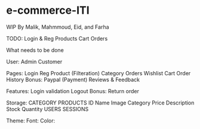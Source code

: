# e-commerce-ITI
WIP
By Malik, Mahmmoud, Eid, and Farha


TODO:
Login & Reg
Products
Cart
Orders

What needs to be done


User:
	Admin
	Customer

Pages:
	Login
	Reg
	Product (Filteration)
		Category
	Orders
	Wishlist
	Cart
	Order History
	Bonus: 	Paypal (Payment)
		      Reviews & Feedback

Features:
	Login validation
	Logout
	Bonus:	Return order

Storage:
	CATEGORY
	PRODUCTS
		ID
		Name
		Image
		Category
		Price
		Description
		Stock Quantity
	USERS
	SESSIONS

Theme:
	Font:
	Color:
